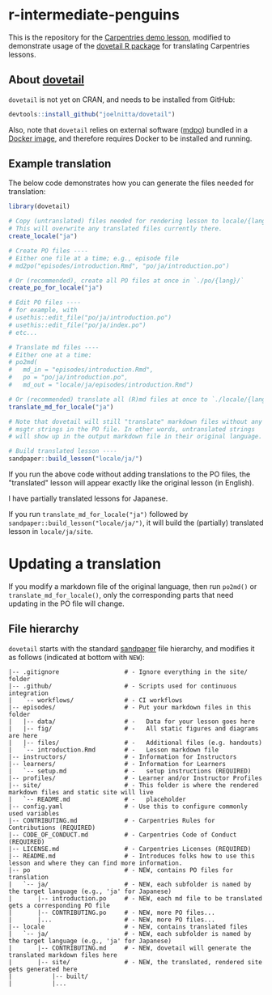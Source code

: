 # r-intermediate-penguins

This is the repository for the [Carpentries demo
lesson](https://carpentries.github.io/sandpaper-docs/introduction.html),
modified to demonstrate usage of the [dovetail R
package](https://github.com/joelnitta/dovetail) for translating Carpentries
lessons.

## About [dovetail](https://github.com/joelnitta/dovetail)

`dovetail` is not yet on CRAN, and needs to be installed from GitHub:

```r
devtools::install_github("joelnitta/dovetail")
```

Also, note that `dovetail` relies on external software
([mdpo](https://github.com/mondeja/mdpo)) bundled in a [Docker
image](https://hub.docker.com/r/joelnitta/mdpo), and therefore requires
Docker to be installed and running.

## Example translation

The below code demonstrates how you can generate the files needed for
translation:

```r
library(dovetail)

# Copy (untranslated) files needed for rendering lesson to locale/{lang}/
# This will overwrite any translated files currently there.
create_locale("ja")

# Create PO files ----
# Either one file at a time; e.g., episode file
# md2po("episodes/introduction.Rmd", "po/ja/introduction.po")

# Or (recommended), create all PO files at once in `./po/{lang}/`
create_po_for_locale("ja")

# Edit PO files ----
# for example, with
# usethis::edit_file("po/ja/introduction.po")
# usethis::edit_file("po/ja/index.po")
# etc...

# Translate md files ----
# Either one at a time:
# po2md(
#   md_in = "episodes/introduction.Rmd",
#   po = "po/ja/introduction.po",
#   md_out = "locale/ja/episodes/introduction.Rmd")

# Or (recommended) translate all (R)md files at once to `./locale/{lang}/`
translate_md_for_locale("ja")

# Note that dovetail will still "translate" markdown files without any
# msgtr strings in the PO file. In other words, untranslated strings
# will show up in the output markdown file in their original language.

# Build translated lesson ----
sandpaper::build_lesson("locale/ja/")
```

If you run the above code without adding translations to the PO files, the
"translated" lesson will appear exactly like the original lesson (in
English).

I have partially translated lessons for Japanese.

If you run `translate_md_for_locale("ja")` followed by
`sandpaper::build_lesson("locale/ja/")`, it will build the (partially)
translated lesson in `locale/ja/site`.

# Updating a translation

If you modify a markdown file of the original language, then run `po2md()`
or `translate_md_for_locale()`, only the corresponding parts that need
updating in the PO file will change.

## File hierarchy

`dovetail` starts with the standard
[sandpaper](https://carpentries.github.io/sandpaper/index.html)  file
hierarchy, and modifies it as follows (indicated at bottom with `NEW`):

```
|-- .gitignore                  # - Ignore everything in the site/ folder
|-- .github/                    # - Scripts used for continuous integration
|   `-- workflows/              # - CI workflows
|-- episodes/                   # - Put your markdown files in this folder
|   |-- data/                   # -   Data for your lesson goes here
|   |-- fig/                    # -   All static figures and diagrams are here
|   |-- files/                  # -   Additional files (e.g. handouts) 
|   `-- introduction.Rmd        # -   Lesson markdown file
|-- instructors/                # - Information for Instructors
|-- learners/                   # - Information for Learners
|   `-- setup.md                # -   setup instructions (REQUIRED)
|-- profiles/                   # - Learner and/or Instructor Profiles
|-- site/                       # - This folder is where the rendered markdown files and static site will live
|   `-- README.md               # -   placeholder
|-- config.yaml                 # - Use this to configure commonly used variables
|-- CONTRIBUTING.md             # - Carpentries Rules for Contributions (REQUIRED)
|-- CODE_OF_CONDUCT.md          # - Carpentries Code of Conduct (REQUIRED)
|-- LICENSE.md                  # - Carpentries Licenses (REQUIRED)
|-- README.md                   # - Introduces folks how to use this lesson and where they can find more information.
|-- po                          # - NEW, contains PO files for translation
|   `-- ja/                     # - NEW, each subfolder is named by the target language (e.g., 'ja' for Japanese)
|       |-- introduction.po     # - NEW, each md file to be translated gets a corresponding PO file
|       |-- CONTRIBUTING.po     # - NEW, more PO files...
|       |...                    # - NEW, more PO files...
|-- locale                      # - NEW, contains translated files
|   `-- ja/                     # - NEW, each subfolder is named by the target language (e.g., 'ja' for Japanese)
|       |-- CONTRIBUTING.md     # - NEW, dovetail will generate the translated markdown files here
|       |-- site/               # - NEW, the translated, rendered site gets generated here
|           |-- built/          
|           |...               
```
